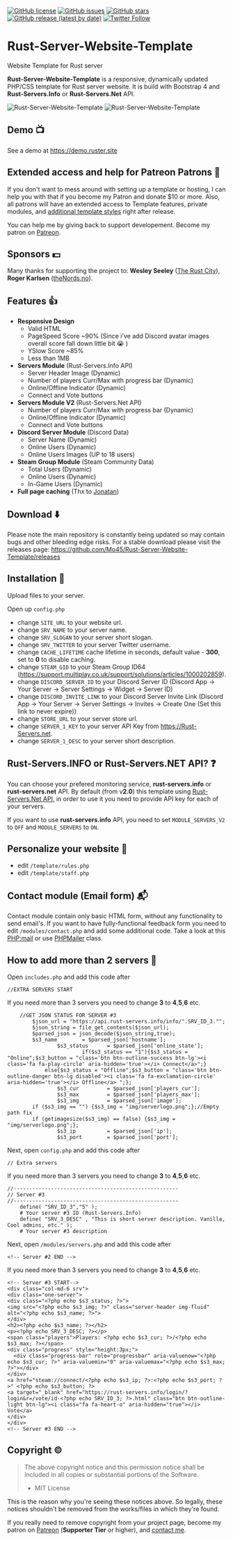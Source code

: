 [![GitHub license](https://img.shields.io/github/license/Mo45/Rust-Server-Website-Template.svg)](https://github.com/Mo45/Rust-Server-Website-Template/blob/master/LICENSE)  [![GitHub issues](https://img.shields.io/github/issues/Mo45/Rust-Server-Website-Template.svg)](https://github.com/Mo45/Rust-Server-Website-Template/issues)   [![GitHub stars](https://img.shields.io/github/stars/Mo45/Rust-Server-Website-Template)](https://github.com/Mo45/Rust-Server-Website-Template/stargazers)   [![GitHub release (latest by date)](https://img.shields.io/github/v/release/Mo45/Rust-Server-Website-Template)](https://github.com/Mo45/Rust-Server-Website-Template/releases)   [![Twitter Follow](https://img.shields.io/twitter/follow/Mo_45)](https://twitter.com/Mo_45)

# Rust-Server-Website-Template
Website Template for Rust server

**Rust-Server-Website-Template** is a responsive, dynamically updated PHP/CSS template for Rust server website. It is build with Bootstrap 4 and **Rust-Servers.Info** or **Rust-Servers.Net** API.

![Rust-Server-Website-Template](https://i.imgur.com/VdDFKYg.png "Rust-Server-Website-Template Screenshot #1") ![Rust-Server-Website-Template](https://i.imgur.com/vyOqJyc.png "Rust-Server-Website-Template Screenshot #2")

## Demo :tv:

See a demo at https://demo.ruster.site

## Extended access and help for Patreon Patrons :metal:

If you don't want to mess around with setting up a template or hosting, I can help you with that if you become my Patron and donate $10 or more. Also, all patrons will have an extended access to Template features, private modules, and [additional template styles](https://demo.ruster.site/?v=2) right after release.

You can help me by giving back to support developement. Become my patron on [Patreon](https://www.patreon.com/rustserversinfo).

## Sponsors :dollar:

Many thanks for supporting the project to: **Wesley Seeley** ([The Rust City](http://therustcity.com)), **Roger Karlsen** ([theNords.no](https://theNords.no)).

## Features :thumbsup:

* **Responsive Design**
  * Valid HTML
  * PageSpeed Score ~90% (Since i've add Discord avatar images overall score fall down little bit :sob: )
  * YSlow Score ~85%
  * Less than 1MB
* **Servers Module** (Rust-Servers.Info API)
  * Server Header Image (Dynamic)
  * Number of players Curr/Max with progress bar (Dynamic)
  * Online/Offline Indicator (Dynamic)
  * Connect and Vote buttons
* **Servers Module V2** (Rust-Servers.Net API)
  * Number of players Curr/Max with progress bar (Dynamic)
  * Online/Offline Indicator (Dynamic)
  * Connect and Vote buttons
* **Discord Server Module** (Discord Data)
  * Server Name (Dynamic)
  * Online Users (Dynamic)
  * Online Users Images (UP to 18 users)
* **Steam Group Module** (Steam Community Data)
  * Total Users (Dynamic)
  * Online Users (Dynamic)
  * In-Game Users (Dynamic)
* **Full page caching** (Thx to [Jonatan](https://github.com/Jontis00))

## Download :arrow_down:

Please note the main repository is constantly being updated so may contain bugs and other bleeding edge risks. For a stable download please visit the releases page: https://github.com/Mo45/Rust-Server-Website-Template/releases

## Installation :construction_worker:

Upload files to your server.

Open up `config.php`
- change `SITE_URL` to your website url.
- change `SRV_NAME` to your server name.
- change `SRV_SLOGAN` to your server short slogan.
- change `SRV_TWITTER` to your server Twitter username.
- change `CACHE_LIFETIME` cache lifetime in seconds, default value - **300**, set to **0** to disable caching.
- change `STEAM_GID` to your Steam Group ID64 (https://support.multiplay.co.uk/support/solutions/articles/1000202859).
- change `DISCORD_SERVER_ID` to your Discord Server ID (Discord App -> Your Server -> Server Settings -> Widget -> Server ID)
- change `DISCORD_INVITE_LINK` to your Discord Server Invite Link (Discord App -> Your Server -> Server Settings -> Invites -> Create One (Set this link to never expire))
- change `STORE_URL` to your server store url.
- change `SERVER_1_KEY` to your server API Key from https://Rust-Servers.net.
- change `SERVER_1_DESC` to your server short description.

## Rust-Servers.INFO or Rust-Servers.NET API? :question:

You can choose your prefered monitoring service, **rust-servers.info** or **rust-servers.net** API. By default (from v**2.0**) this template using [Rust-Servers.Net API](https://rust-servers.net), in order to use it you need to provide API key for each of your servers.

If you want to use **rust-servers.info** API, you need to set `MODULE_SERVERS_V2` to `OFF` and `MODULE_SERVERS` to `ON`.

## Personalize your website :wrench:

- edit `/template/rules.php`
- edit `/template/staff.php`

## Contact module (Email form) :mailbox_with_mail:

Contact module contain only basic HTML form, without any functionality to send email's. If you want to have fully-functional feedback form you need to edit `/modules/contact.php` and add some additional code. Take a look at this [PHP:mail](http://php.net/manual/en/function.mail.php) or use [PHPMailer](https://github.com/PHPMailer/PHPMailer) class.

## How to add more than 2 servers :wrench:

Open `includes.php` and add this code after
```
//EXTRA SERVERS START
```
If you need more than 3 servers you need to change **3** to **4**,**5**,**6** etc.
```
	//GET JSON STATUS FOR SERVER #3
        $json_url = "https://api.rust-servers.info/info/".SRV_ID_3."";
        $json_string = file_get_contents($json_url);
        $parsed_json = json_decode($json_string,true);
		$s3_name        = $parsed_json['hostname'];
                $s3_status      = $parsed_json['online_state'];
                        if($s3_status == "1"){$s3_status = "Online";$s3_button = "class='btn btn-outline-success btn-lg'><i class='fa fa-play-circle' aria-hidden='true'></i> Connect</a>";}
			else{$s3_status = "Offline";$s3_button = "class='btn btn-outline-danger btn-lg disabled'><i class='fa fa-exclamation-circle' aria-hidden='true'></i> Offline</a> ";};
                $s3_cur         = $parsed_json['players_cur'];
                $s3_max         = $parsed_json['players_max'];
                $s3_img         = $parsed_json['image'];
		if ($s3_img == "") {$s3_img = "img/serverlogo.png";};//Empty path fix
		if (getimagesize($s3_img) == false) {$s3_img = "img/serverlogo.png";};
                $s3_ip          = $parsed_json['ip'];
                $s3_port        = $parsed_json['port'];
```
Next, open `config.php` and add this code after

```// Extra servers```

If you need more than 3 servers you need to change **3** to **4**,**5**,**6** etc.
```
//-----------------------------------------------------
// Server #3
//-----------------------------------------------------
	define( "SRV_ID_3","5" );
	# Your server #3 ID (Rust-Servers.Info)
	define( "SRV_3_DESC" , "This is short server description. Vanilla, Cool admins, etc." );
	# Your server #3 description
 ```
 Next, open `/modules/servers.php` and add this code after
 
```<!-- Server #2 END -->```

If you need more than 3 servers you need to change **3** to **4**,**5**,**6** etc.

```
<!-- Server #3 START-->
<div class="col-md-6 srv">
<div class="one-server">
<div class="<?php echo $s3_status; ?>">
<img src="<?php echo $s3_img; ?>" class="server-header img-fluid" alt="<?php echo $s3_name; ?>">
</div>
<h2><?php echo $s3_name; ?></h2>
<p><?php echo SRV_3_DESC; ?></p>
<span class="players">Players: <?php echo $s3_cur; ?>/<?php echo $s3_max; ?></span>
<div class="progress" style="height:3px;">
  <div class="progress-bar" role="progressbar" aria-valuenow="<?php echo $s3_cur; ?>" aria-valuemin="0" aria-valuemax="<?php echo $s3_max; ?>"></div>
</div>
<a href="steam://connect/<?php echo $s3_ip; ?>:<?php echo $s3_port; ?>" <?php echo $s3_button; ?>
<a target="_blank" href="https://rust-servers.info/login/?login&r=/vote/id-<?php echo SRV_ID_3; ?>.html" class="btn btn-outline-light btn-lg"><i class="fa fa-heart-o" aria-hidden="true"></i> Vote</a>
</div>
</div>
<!-- Server #3 END -->
```
## Copyright :copyright:

> The above copyright notice and this permission notice shall be included in all copies or substantial portions of the Software.
> - MIT License

This is the reason why you're seeing these notices above. So legally, these notices shouldn't be removed from the works/files in which they're found.

If you really need to remove copyright from your project page, become my patron on [Patreon](https://www.patreon.com/rustserversinfo) (**Supporter Tier** or higher), and [contact me](https://t.me/Mo_45).
